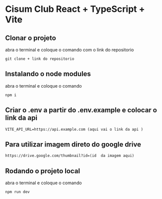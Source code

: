 # Cisum Club React + TypeScript + Vite

## Clonar o projeto
abra o terminal e coloque o comando com o link do repositorio
```
git clone + link do repositorio
```

## Instalando o node modules
abra o terminal e coloque o comando
```
npm i
```
## Criar o .env a partir do .env.example e colocar o link da api
```
VITE_API_URL=https://api.example.com (aqui vai o link da api )
```
## Para utilizar imagem direto do google drive
```
https://drive.google.com/thumbnail?id=(id  da imagem aqui)
```
## Rodando o projeto local
abra o terminal e coloque o comando
```
npm run dev
```

